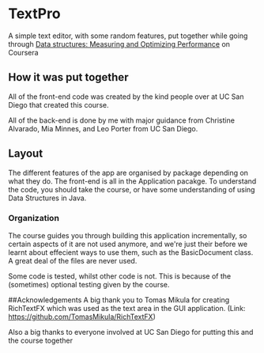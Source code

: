# TextPro
A simple text editor, with some random features,
put together while going through [Data structures: Measuring and Optimizing Performance](https://www.coursera.org/learn/data-structures-optimizing-performance/) on Coursera

## How it was put together
All of the front-end code was created by the kind people over at UC San Diego that created this course.

All of the back-end is done by me with major guidance from Christine Alvarado, Mia Minnes, and Leo Porter from UC San Diego.

## Layout
The different features of the app are organised by package depending on what they do. The front-end is all in the Application pacakge.
To understand the code, you should take the course, or have some understanding of using Data Structures in Java.

### Organization
The course guides you through building this application incrementally, so certain aspects of it are not used anymore, and we're just their
before we learnt about effecient ways to use them, such as the BasicDocument class. A great deal of the files are never used.

Some code is tested, whilst other code is not. This is because of the (sometimes) optional testing given by the course.


##Acknowledgements
A big thank you to Tomas Mikula for creating RichTextFX 
which was used as the text area in the GUI application.
(Link: https://github.com/TomasMikula/RichTextFX)

Also a big thanks to everyone involved at UC San Diego for putting this and the course together
